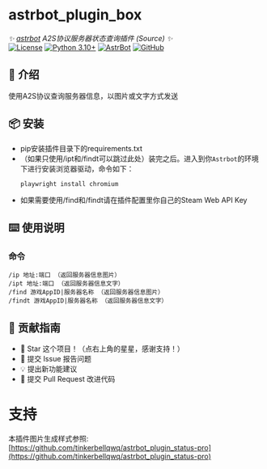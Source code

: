 # astrbot_plugin_box

_✨ [astrbot](https://github.com/AstrBotDevs/AstrBot) A2S协议服务器状态查询插件 (Source) ✨_  
[![License](https://img.shields.io/badge/License-MIT-green.svg)](https://opensource.org/licenses/MIT)
[![Python 3.10+](https://img.shields.io/badge/Python-3.10%2B-blue.svg)](https://www.python.org/)
[![AstrBot](https://img.shields.io/badge/AstrBot-3.4%2B-orange.svg)](https://github.com/Soulter/AstrBot)
[![GitHub](https://img.shields.io/badge/作者-ZvZPvz-blue)](https://github.com/ZvZPvz)

</div>

## 🤝 介绍

使用A2S协议查询服务器信息，以图片或文字方式发送

## 📦 安装

- pip安装插件目录下的requirements.txt
- （如果只使用/ipt和/findt可以跳过此处）装完之后。进入到你`Astrbot`的环境下进行安装浏览器驱动，命令如下：
  ```shell
  playwright install chromium
- 如果需要使用/find和/findt请在插件配置里你自己的Steam Web API Key

## ⌨️ 使用说明

### 命令

```plaintext
/ip 地址:端口 （返回服务器信息图片）
/ipt 地址:端口 （返回服务器信息文字）
/find 游戏AppID|服务器名称 （返回服务器信息图片）
/findt 游戏AppID|服务器名称 （返回服务器信息文字）
```

## 👥 贡献指南

- 🌟 Star 这个项目！（点右上角的星星，感谢支持！）
- 🐛 提交 Issue 报告问题
- 💡 提出新功能建议
- 🔧 提交 Pull Request 改进代码

# 支持
本插件图片生成样式参照: [https://github.com/tinkerbellqwq/astrbot_plugin_status-pro](https://github.com/tinkerbellqwq/astrbot_plugin_status-pro)
